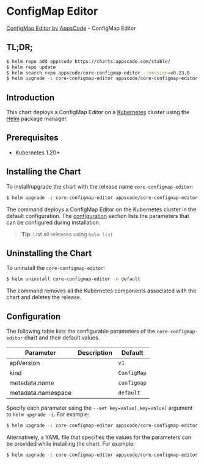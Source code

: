 # ConfigMap Editor

[ConfigMap Editor by AppsCode](https://appscode.com) - ConfigMap Editor

## TL;DR;

```bash
$ helm repo add appscode https://charts.appscode.com/stable/
$ helm repo update
$ helm search repo appscode/core-configmap-editor --version=v0.23.0
$ helm upgrade -i core-configmap-editor appscode/core-configmap-editor -n default --create-namespace --version=v0.23.0
```

## Introduction

This chart deploys a ConfigMap Editor on a [Kubernetes](http://kubernetes.io) cluster using the [Helm](https://helm.sh) package manager.

## Prerequisites

- Kubernetes 1.20+

## Installing the Chart

To install/upgrade the chart with the release name `core-configmap-editor`:

```bash
$ helm upgrade -i core-configmap-editor appscode/core-configmap-editor -n default --create-namespace --version=v0.23.0
```

The command deploys a ConfigMap Editor on the Kubernetes cluster in the default configuration. The [configuration](#configuration) section lists the parameters that can be configured during installation.

> **Tip**: List all releases using `helm list`

## Uninstalling the Chart

To uninstall the `core-configmap-editor`:

```bash
$ helm uninstall core-configmap-editor -n default
```

The command removes all the Kubernetes components associated with the chart and deletes the release.

## Configuration

The following table lists the configurable parameters of the `core-configmap-editor` chart and their default values.

|     Parameter      | Description |        Default         |
|--------------------|-------------|------------------------|
| apiVersion         |             | <code>v1</code>        |
| kind               |             | <code>ConfigMap</code> |
| metadata.name      |             | <code>configmap</code> |
| metadata.namespace |             | <code>default</code>   |


Specify each parameter using the `--set key=value[,key=value]` argument to `helm upgrade -i`. For example:

```bash
$ helm upgrade -i core-configmap-editor appscode/core-configmap-editor -n default --create-namespace --version=v0.23.0 --set apiVersion=v1
```

Alternatively, a YAML file that specifies the values for the parameters can be provided while
installing the chart. For example:

```bash
$ helm upgrade -i core-configmap-editor appscode/core-configmap-editor -n default --create-namespace --version=v0.23.0 --values values.yaml
```
